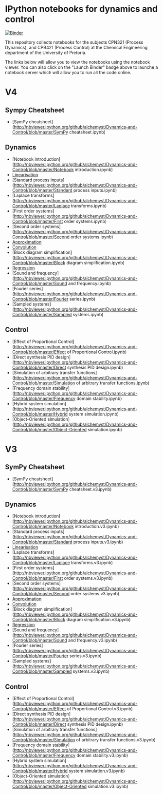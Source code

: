 IPython notebooks for dynamics and control
==========================================

[![Binder](http://mybinder.org/badge.svg)](http://mybinder.org/repo/alchemyst/Dynamics-and-Control)

This repository collects notebooks for the subjects CPN321 (Process Dynamics), and CPB421 (Process Control) at the Chemical Engineering department of the University of Pretoria.

The links below will allow you to view the notebooks using the notebook viewer. You can also click on the "Launch Binder" badge above to launche a notebook server which will allow you to run all the code online.

V4
==

Sympy Cheatsheet
----------------
* [SymPy cheatsheet](http://nbviewer.ipython.org/github/alchemyst/Dynamics-and-Control/blob/master/SymPy cheatsheet.ipynb)

Dynamics
--------

* [Notebook introduction](http://nbviewer.ipython.org/github/alchemyst/Dynamics-and-Control/blob/master/Notebook introduction.ipynb)
* [Linearisation](http://nbviewer.ipython.org/github/alchemyst/Dynamics-and-Control/blob/master/Linearisation.ipynb)
* [Standard process inputs](http://nbviewer.ipython.org/github/alchemyst/Dynamics-and-Control/blob/master/Standard process inputs.ipynb)
* [Laplace transforms](http://nbviewer.ipython.org/github/alchemyst/Dynamics-and-Control/blob/master/Laplace transforms.ipynb)
* [First order systems](http://nbviewer.ipython.org/github/alchemyst/Dynamics-and-Control/blob/master/First order systems.ipynb)
* [Second order systems](http://nbviewer.ipython.org/github/alchemyst/Dynamics-and-Control/blob/master/Second order systems.ipynb)
* [Approximation](http://nbviewer.ipython.org/github/alchemyst/Dynamics-and-Control/blob/master/Approximation.ipynb)
* [Convolution](http://nbviewer.ipython.org/github/alchemyst/Dynamics-and-Control/blob/master/Convolution.ipynb)
* [Block diagram simplification](http://nbviewer.ipython.org/github/alchemyst/Dynamics-and-Control/blob/master/Block diagram simplification.ipynb)
* [Regression](http://nbviewer.ipython.org/github/alchemyst/Dynamics-and-Control/blob/master/Regression.ipynb)
* [Sound and frequency](http://nbviewer.ipython.org/github/alchemyst/Dynamics-and-Control/blob/master/Sound and frequency.ipynb)
* [Fourier series](http://nbviewer.ipython.org/github/alchemyst/Dynamics-and-Control/blob/master/Fourier series.ipynb)
* [Sampled systems](http://nbviewer.ipython.org/github/alchemyst/Dynamics-and-Control/blob/master/Sampled systems.ipynb)

Control
-------
* [Effect of Proportional Control](http://nbviewer.ipython.org/github/alchemyst/Dynamics-and-Control/blob/master/Effect of Proportional Control.ipynb)
* [Direct synthesis PID design](http://nbviewer.ipython.org/github/alchemyst/Dynamics-and-Control/blob/master/Direct synthesis PID design.ipynb)
* [Simulation of arbitrary transfer functions](http://nbviewer.ipython.org/github/alchemyst/Dynamics-and-Control/blob/master/Simulation of arbitrary transfer functions.ipynb)
* [Frequency domain stability](http://nbviewer.ipython.org/github/alchemyst/Dynamics-and-Control/blob/master/Frequency domain stability.ipynb)
* [Hybrid system simulation](http://nbviewer.ipython.org/github/alchemyst/Dynamics-and-Control/blob/master/Hybrid system simulation.ipynb)
* [Object-Oriented simulation](http://nbviewer.ipython.org/github/alchemyst/Dynamics-and-Control/blob/master/Object-Oriented simulation.ipynb)

V3
==

SymPy Cheatsheet
----------------
* [SymPy cheatsheet](http://nbviewer.ipython.org/github/alchemyst/Dynamics-and-Control/blob/master/SymPy cheatsheet.v3.ipynb)


Dynamics
--------

* [Notebook introduction](http://nbviewer.ipython.org/github/alchemyst/Dynamics-and-Control/blob/master/Notebook introduction.v3.ipynb)
* [Standard process inputs](http://nbviewer.ipython.org/github/alchemyst/Dynamics-and-Control/blob/master/Standard process inputs.v3.ipynb)
* [Linearisation](http://nbviewer.ipython.org/github/alchemyst/Dynamics-and-Control/blob/master/Linearisation.v3.ipynb)
* [Laplace transforms](http://nbviewer.ipython.org/github/alchemyst/Dynamics-and-Control/blob/master/Laplace transforms.v3.ipynb)
* [First order systems](http://nbviewer.ipython.org/github/alchemyst/Dynamics-and-Control/blob/master/First order systems.v3.ipynb)
* [Second order systems](http://nbviewer.ipython.org/github/alchemyst/Dynamics-and-Control/blob/master/Second order systems.v3.ipynb)
* [Approximation](http://nbviewer.ipython.org/github/alchemyst/Dynamics-and-Control/blob/master/Approximation.v3.ipynb)
* [Convolution](http://nbviewer.ipython.org/github/alchemyst/Dynamics-and-Control/blob/master/Convolution.v3.ipynb)
* [Block diagram simplification](http://nbviewer.ipython.org/github/alchemyst/Dynamics-and-Control/blob/master/Block diagram simplification.v3.ipynb)
* [Regression](http://nbviewer.ipython.org/github/alchemyst/Dynamics-and-Control/blob/master/Regression.v3.ipynb)
* [Sound and frequency](http://nbviewer.ipython.org/github/alchemyst/Dynamics-and-Control/blob/master/Sound and frequency.v3.ipynb)
* [Fourier series](http://nbviewer.ipython.org/github/alchemyst/Dynamics-and-Control/blob/master/Fourier series.v3.ipynb)
* [Sampled systems](http://nbviewer.ipython.org/github/alchemyst/Dynamics-and-Control/blob/master/Sampled systems.v3.ipynb)

Control
-------

* [Effect of Proportional Control](http://nbviewer.ipython.org/github/alchemyst/Dynamics-and-Control/blob/master/Effect of Proportional Control.v3.ipynb)
* [Direct synthesis PID design](http://nbviewer.ipython.org/github/alchemyst/Dynamics-and-Control/blob/master/Direct synthesis PID design.ipynb)
* [Simulation of arbitrary transfer functions](http://nbviewer.ipython.org/github/alchemyst/Dynamics-and-Control/blob/master/Simulation of arbitrary transfer functions.v3.ipynb)
* [Frequency domain stability](http://nbviewer.ipython.org/github/alchemyst/Dynamics-and-Control/blob/master/Frequency domain stability.v3.ipynb)
* [Hybrid system simulation](http://nbviewer.ipython.org/github/alchemyst/Dynamics-and-Control/blob/master/Hybrid system simulation.v3.ipynb)
* [Object-Oriented simulation](http://nbviewer.ipython.org/github/alchemyst/Dynamics-and-Control/blob/master/Object-Oriented simulation.v3.ipynb)
